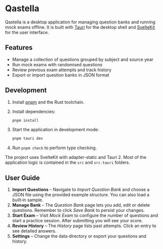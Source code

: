 # Qastella

Qastella is a desktop application for managing question banks and running mock exams offline. It is built with [Tauri](https://tauri.app/) for the desktop shell and [SvelteKit](https://kit.svelte.dev/) for the user interface.

## Features

- Manage a collection of questions grouped by subject and source year
- Run mock exams with randomised questions
- Review previous exam attempts and track history
- Export or import question banks in JSON format

## Development

1. Install [pnpm](https://pnpm.io/) and the Rust toolchain.
2. Install dependencies:

   ```bash
   pnpm install
   ```

3. Start the application in development mode:

   ```bash
   pnpm tauri dev
   ```

4. Run `pnpm check` to perform type checking.

The project uses SvelteKit with adapter-static and Tauri 2. Most of the application logic is contained in the `src` and `src-tauri` folders.

## User Guide

1. **Import Questions** – Navigate to *Import Question Bank* and choose a JSON file using the provided example structure. You can also load a built‑in sample.
2. **Manage Bank** – The *Question Bank* page lets you add, edit or delete questions. Remember to click *Save Bank* to persist your changes.
3. **Start Exam** – Visit *Mock Exam* to configure the number of questions and start a practice session. After submitting you will see your score.
4. **Review History** – The *History* page lists past attempts. Click an entry to see detailed answers.
5. **Settings** – Change the data directory or export your questions and history.
